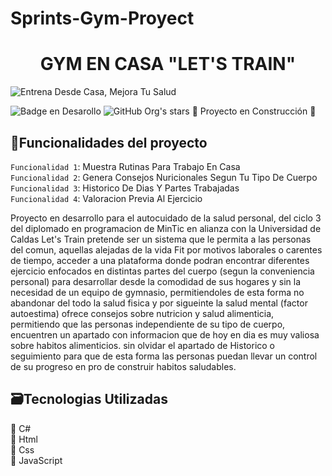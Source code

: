 # Sprints-Gym-Proyect
<h1 align="center"> GYM EN CASA "LET'S TRAIN" </h1>

![Entrena Desde Casa, Mejora Tu Salud](https://user-images.githubusercontent.com/111392975/189035950-a322bfa8-9368-4452-a5d3-72ba9660d6d0.jpeg)

![Badge en Desarollo](https://img.shields.io/badge/STATUS-EN%20DESAROLLO-green)
![GitHub Org's stars](https://img.shields.io/github/stars/camilafernanda?style=social)
:construction: Proyecto en Construcción :construction:

## :hammer:Funcionalidades del proyecto

`Funcionalidad 1`: Muestra Rutinas Para Trabajo En Casa  <br>
`Funcionalidad 2`: Genera Consejos Nuricionales Segun Tu Tipo De Cuerpo <br>
`Funcionalidad 3`: Historico De Dias Y Partes Trabajadas <br>
`Funcionalidad 4`: Valoracion Previa Al Ejercicio <br>
<P >
Proyecto en desarrollo para el autocuidado de la salud personal, del ciclo 3 del diplomado en programacion de MinTic en alianza con la Universidad de Caldas
Let's Train pretende ser un sistema que le permita a las personas del comun, aquellas alejadas de la vida Fit por motivos laborales o carentes de tiempo, acceder a una
plataforma donde podran encontrar diferentes ejercicio enfocados en distintas partes del cuerpo (segun la conveniencia personal) para desarrollar desde la comodidad
de sus hogares y sin la necesidad de un equipo de gymnasio, permitiendoles de esta forma no abandonar del todo la salud fisica y por sigueinte la salud mental (factor autoestima)
ofrece consejos sobre nutricion y salud alimenticia, permitiendo que las personas independiente de su tipo de cuerpo, encuentren un apartado con informacion
que de hoy en dia es muy valiosa sobre habitos alimenticios. sin olvidar el apartado de Historico o seguimiento para que de esta forma las personas puedan llevar un control de su progreso
en pro de construir habitos saludables.
</P>

## :card_file_box:Tecnologias Utilizadas <br>
:pushpin: C# <br>
:pushpin: Html <br>
:pushpin: Css <br>
:pushpin: JavaScript <br>
